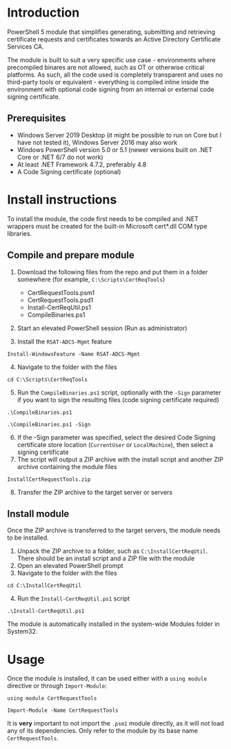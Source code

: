 # Introduction

PowerShell 5 module that simplifies generating, submitting and retrieving certificate requests and certificates towards an Active Directory Certificate Services CA.

The module is built to suit a very specific use case - environments where precompiled binares are not allowed, such as OT or otherwise critical platforms. As such, all the code used is completely transparent and uses no third-party tools or equivalent - everything is compiled inline inside the environment with optional code signing from an internal or external code signing certificate.

## Prerequisites

* Windows Server 2019 Desktop (it might be possible to run on Core but I have not tested it), Windows Server 2016 may also work
* Windows PowerShell version 5.0 or 5.1 (newer versions built on .NET Core or .NET 6/7 do not work)
* At least .NET Framework 4.7.2, preferably 4.8
* A Code Signing certificate (optional)

# Install instructions

To install the module, the code first needs to be compiled and .NET wrappers must be created for the built-in Microsoft cert*.dll COM type libraries.

## Compile and prepare module

1. Download the following files from the repo and put them in a folder somewhere (for example, `C:\Scripts\CertReqTools`)

   * CertRequestTools.psm1
   * CertRequestTools.psd1
   * Install-CertReqUtil.ps1
   * CompileBinaries.ps1

2. Start an elevated PowerShell session (Run as administrator) 

3. Install the `RSAT-ADCS-Mgmt` feature
```
Install-WindowsFeature -Name RSAT-ADCS-Mgmt
```
4. Navigate to the folder with the files
```
cd C:\Scripts\CertReqTools
```
5. Run the `CompileBinaries.ps1` script, optionally with the `-Sign` parameter if you want to sign the resulting files (code signing certificate required)
```
.\CompileBinaries.ps1
```
```
.\CompileBinaries.ps1 -Sign
```
6. If the -Sign parameter was specified, select the desired Code Signing certificate store location (`CurrentUser` or `LocalMachine`), then select a signing certificate 
7. The script will output a ZIP archive with the install script and another ZIP archive containing the module files
```
InstallCertRequestTools.zip
```
8. Transfer the ZIP archive to the target server or servers

## Install module

Once the ZIP archive is transferred to the target servers, the module needs to be installed.

1. Unpack the ZIP archive to a folder, such as `C:\InstallCertReqUtil`. There should be an install script and a ZIP file with the module
2. Open an elevated PowerShell prompt
3. Navigate to the folder with the files
```
cd C:\InstallCertReqUtil
```
4. Run the `Install-CertReqUtil.ps1` script
```
.\Install-CertReqUtil.ps1
```
The module is automatically installed in the system-wide Modules folder in System32.

# Usage

Once the module is installed, it can be used either with a `using module` directive or through `Import-Module`:

```
using module CertRequestTools
```
```
Import-Module -Name CertRequestTools
```

It is **very** important to not import the `.psm1` module directly, as it will not load any of its dependencies. Only refer to the module by its base name `CertRequestTools`.

